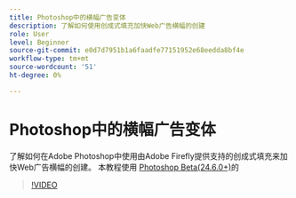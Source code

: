 ```yaml
---
title: Photoshop中的横幅广告变体
description: 了解如何使用创成式填充加快Web广告横幅的创建
role: User
level: Beginner
source-git-commit: e0d7d7951b1a6faadfe77151952e68eedda8bf4e
workflow-type: tm+mt
source-wordcount: '51'
ht-degree: 0%

---
```


# Photoshop中的横幅广告变体

了解如何在Adobe Photoshop中使用由Adobe Firefly提供支持的创成式填充来加快Web广告横幅的创建。 本教程使用 [Photoshop Beta(24.6.0+)](https://helpx.adobe.com/x-productkb/global/creative-cloud-beta.html)的

>[!VIDEO](https://video.tv.adobe.com/v/3420791?quality=12&learn=on&hidetitle=true)
